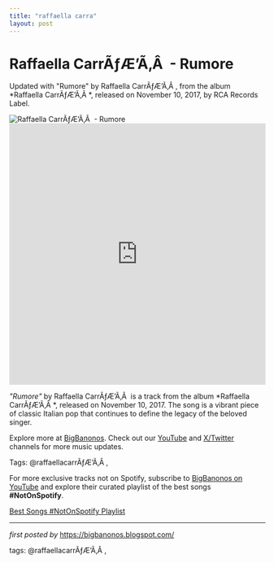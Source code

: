 ```yaml
---
title: "raffaella carra"
layout: post
---
```

<!-- Title of the Post -->
<h1 >Raffaella CarrÃƒÆ’Ã‚Â  - Rumore</h1> <!-- Introductory Text -->
<p >Updated with "Rumore" by Raffaella CarrÃƒÆ’Ã‚Â , from the album *Raffaella CarrÃƒÆ’Ã‚Â *, released on November 10, 2017, by RCA Records Label.</p> <!-- Featured Image -->
<div > <img src="https://i.scdn.co/image/ab6761610000e5ebb11ef713e00db56ccb769274" alt="Raffaella CarrÃƒÆ’Ã‚Â  - Rumore" />
</div> <!-- YouTube Video Embed -->
<div > <iframe width="100%" height="514" src="https://www.youtube.com/embed/mAXLeF_hpmk" title="Raffaella CarrÃƒÆ’Ã‚Â  - Rumore (60 FPS HQ) 1974" frameborder="0" allow="accelerometer; autoplay; clipboard-write; encrypted-media; gyroscope; picture-in-picture; web-share" referrerpolicy="strict-origin-when-cross-origin" allowfullscreen></iframe>
</div> <!-- Song Information -->
<div > <p><em>"Rumore"</em> by Raffaella CarrÃƒÆ’Ã‚Â  is a track from the album *Raffaella CarrÃƒÆ’Ã‚Â *, released on November 10, 2017. The song is a vibrant piece of classic Italian pop that continues to define the legacy of the beloved singer.</p>
</div> <!-- Footer Links -->
<div > <p>Explore more at <a href="https://bigbanonos.blogspot.com/" target="_blank">BigBanonos</a>. Check out our <a href="https://www.youtube.com/@BigBanonos" target="_blank">YouTube</a> and <a href="https://x.com/bigbanonos" target="_blank">X/Twitter</a> channels for more music updates.</p>
</div> <!-- Tags -->
<p >Tags: @raffaellacarrÃƒÆ’Ã‚Â ,</p>


<!--Subscribe and Playlist Links-->
<div>
    <p>For more exclusive tracks not on Spotify, subscribe to <a href="https://www.youtube.com/@BigBanonos" target="_blank">BigBanonos on YouTube</a> and explore their curated playlist of the best songs <strong>#NotOnSpotify</strong>.</p>
    <p><a href="https://www.youtube.com/playlist?list=PLtuNtuTatqI0kFahUCbtbfenC_ET5O_tr" target="_blank">Best Songs #NotOnSpotify Playlist<br /></a></p></div>

<hr />

<p><em>first posted by</em> <a href="https://bigbanonos.blogspot.com/" rel="noopener" target="_new">https://bigbanonos.blogspot.com/</a></p>

<p>tags: @raffaellacarrÃƒÆ’Ã‚Â ,</p>
